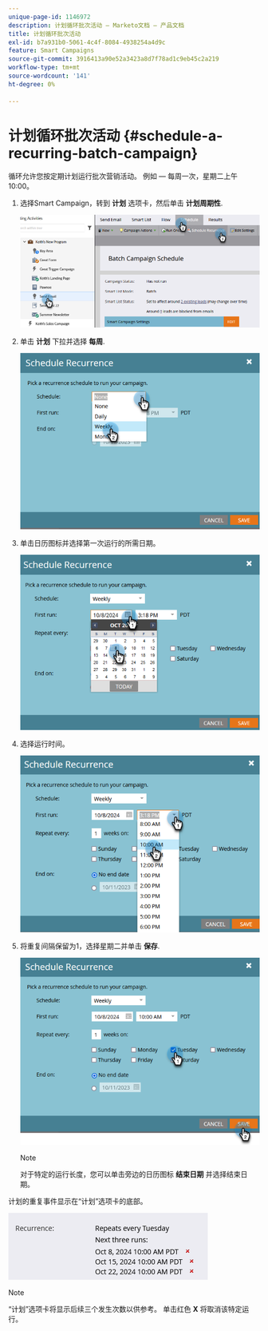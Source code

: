 ```yaml
---
unique-page-id: 1146972
description: 计划循环批次活动 — Marketo文档 — 产品文档
title: 计划循环批次活动
exl-id: b7a931b0-5061-4c4f-8084-4938254a4d9c
feature: Smart Campaigns
source-git-commit: 3916413a90e52a3423a8d7f78ad1c9eb45c2a219
workflow-type: tm+mt
source-wordcount: '141'
ht-degree: 0%

---
```


# 计划循环批次活动 {#schedule-a-recurring-batch-campaign}

循环允许您按定期计划运行批次营销活动。 例如 — 每周一次，星期二上午10:00。

1. 选择Smart Campaign，转到 **计划** 选项卡，然后单击 **计划周期性**.

   ![](assets/schedule-a-recurring-batch-campaign-1.png)

1. 单击 **计划** 下拉并选择 **每周**.

   ![](assets/schedule-a-recurring-batch-campaign-2.png)

1. 单击日历图标并选择第一次运行的所需日期。

   ![](assets/schedule-a-recurring-batch-campaign-3.png)

1. 选择运行时间。

   ![](assets/schedule-a-recurring-batch-campaign-4.png)

1. 将重复间隔保留为1，选择星期二并单击 **保存**.

   ![](assets/schedule-a-recurring-batch-campaign-5.png)

   >[!NOTE]
   >
   >对于特定的运行长度，您可以单击旁边的日历图标 **结束日期** 并选择结束日期。

计划的重复事件显示在“计划”选项卡的底部。

![](assets/schedule-a-recurring-batch-campaign-6.png)

>[!NOTE]
>
>“计划”选项卡将显示后续三个发生次数以供参考。 单击红色 **X** 将取消该特定运行。
